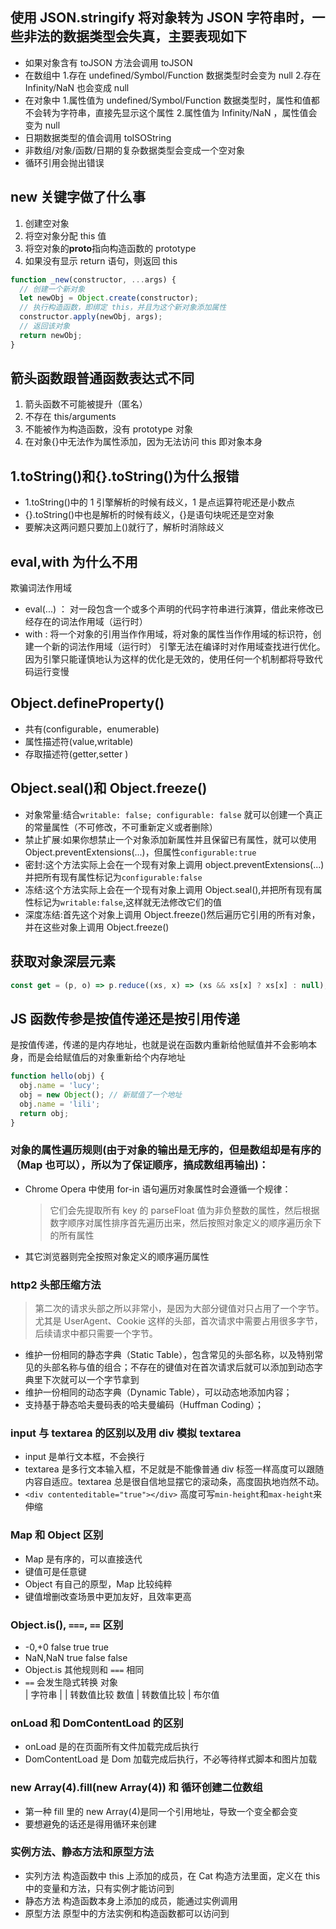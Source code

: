 ## 使用 JSON.stringify 将对象转为 JSON 字符串时，一些非法的数据类型会失真，主要表现如下

- 如果对象含有 toJSON 方法会调用 toJSON
- 在数组中 1.存在 undefined/Symbol/Function 数据类型时会变为 null 2.存在 Infinity/NaN 也会变成 null
- 在对象中 1.属性值为 undefined/Symbol/Function 数据类型时，属性和值都不会转为字符串，直接先显示这个属性 2.属性值为 Infinity/NaN ，属性值会变为 null
- 日期数据类型的值会调用 toISOString
- 非数组/对象/函数/日期的复杂数据类型会变成一个空对象
- 循环引用会抛出错误

## new 关键字做了什么事

1. 创建空对象
2. 将空对象分配 this 值
3. 将空对象的**proto**指向构造函数的 prototype
4. 如果没有显示 return 语句，则返回 this

```javascript
function _new(constructor, ...args) {
  // 创建一个新对象
  let newObj = Object.create(constructor);
  // 执行构造函数，即绑定 this，并且为这个新对象添加属性
  constructor.apply(newObj, args);
  // 返回该对象
  return newObj;
}
```

## 箭头函数跟普通函数表达式不同

1. 箭头函数不可能被提升（匿名）
2. 不存在 this/arguments
3. 不能被作为构造函数，没有 prototype 对象
4. 在对象{}中无法作为属性添加，因为无法访问 this 即对象本身

## 1.toString()和{}.toString()为什么报错

- 1.toString()中的 1 引擎解析的时候有歧义，1 是点运算符呢还是小数点
- {}.toString()中也是解析的时候有歧义，{}是语句块呢还是空对象
- 要解决这两问题只要加上()就行了，解析时消除歧义

## eval,with 为什么不用

欺骗词法作用域

- eval(...) ： 对一段包含一个或多个声明的代码字符串进行演算，借此来修改已经存在的词法作用域（运行时）
- with : 将一个对象的引用当作作用域，将对象的属性当作作用域的标识符，创建一个新的词法作用域（运行时）
  引擎无法在编译时对作用域查找进行优化。因为引擎只能谨慎地认为这样的优化是无效的，使用任何一个机制都将导致代码运行变慢

## Object.defineProperty()

- 共有(configurable，enumerable)
- 属性描述符(value,writable)
- 存取描述符(getter,setter )

## Object.seal()和 Object.freeze()

- 对象常量:结合`writable: false; configurable: false` 就可以创建一个真正的常量属性（不可修改，不可重新定义或者删除）
- 禁止扩展:如果你想禁止一个对象添加新属性并且保留已有属性，就可以使用 Object.preventExtensions(...)，但属性`configurable:true`
- 密封:这个方法实际上会在一个现有对象上调用 object.preventExtensions(...)并把所有现有属性标记为`configurable:false`
- 冻结:这个方法实际上会在一个现有对象上调用 Object.seal(),并把所有现有属性标记为`writable:false`,这样就无法修改它们的值
- 深度冻结:首先这个对象上调用 Object.freeze()然后遍历它引用的所有对象，并在这些对象上调用 Object.freeze()

## 获取对象深层元素

```javascript
const get = (p, o) => p.reduce((xs, x) => (xs && xs[x] ? xs[x] : null), o);
```

## JS 函数传参是按值传递还是按引用传递

是按值传递，传递的是内存地址，也就是说在函数内重新给他赋值并不会影响本身，而是会给赋值后的对象重新给个内存地址

```javascript
function hello(obj) {
  obj.name = 'lucy';
  obj = new Object(); // 新赋值了一个地址
  obj.name = 'lili';
  return obj;
}
```

### 对象的属性遍历规则(由于对象的输出是无序的，但是数组却是有序的（Map 也可以），所以为了保证顺序，搞成数组再输出)：

- Chrome Opera 中使用 for-in 语句遍历对象属性时会遵循一个规律：
  > 它们会先提取所有 key 的 parseFloat 值为非负整数的属性，然后根据数字顺序对属性排序首先遍历出来，然后按照对象定义的顺序遍历余下的所有属性
- 其它浏览器则完全按照对象定义的顺序遍历属性

### http2 头部压缩方法

> 第二次的请求头部之所以非常小，是因为大部分键值对只占用了一个字节。尤其是 UserAgent、Cookie 这样的头部，首次请求中需要占用很多字节，后续请求中都只需要一个字节。

- 维护一份相同的静态字典（Static Table），包含常见的头部名称，以及特别常见的头部名称与值的组合；不存在的键值对在首次请求后就可以添加到动态字典里下次就可以一个字节拿到
- 维护一份相同的动态字典（Dynamic Table），可以动态地添加内容；
- 支持基于静态哈夫曼码表的哈夫曼编码（Huffman Coding）；

### input 与 textarea 的区别以及用 div 模拟 textarea

- input 是单行文本框，不会换行
- textarea 是多行文本输入框，不足就是不能像普通 div 标签一样高度可以跟随内容自适应。textarea 总是很自信地显摆它的滚动条，高度固执地岿然不动。
- `<div contenteditable="true"></div>` 高度可写`min-height`和`max-height`来伸缩

### Map 和 Object 区别

- Map 是有序的，可以直接迭代
- 键值可是任意键
- Object 有自己的原型，Map 比较纯粹
- 键值增删改查场景中更加友好，且效率更高

### Object.is(), `===`, `==` 区别

- -0,+0 false true true
- NaN,NaN true false false
- Object.is 其他规则和 `===` 相同
- `==` 会发生隐式转换
  对象  
  |
  字符串
  |
  | 转数值比较
  数值
  | 转数值比较
  |
  布尔值

### onLoad 和 DomContentLoad 的区别

- onLoad 是的在页面所有文件加载完成后执行
- DomContentLoad 是 Dom 加载完成后执行，不必等待样式脚本和图片加载

### new Array(4).fill(new Array(4)) 和 循环创建二位数组

- 第一种 fill 里的 new Array(4)是同一个引用地址，导致一个变全都会变
- 要想避免的话还是得用循环来创建

### 实例方法、静态方法和原型方法

- 实列方法 构造函数中 this 上添加的成员，在 Cat 构造方法里面，定义在 this 中的变量和方法，只有实例才能访问到
- 静态方法 构造函数本身上添加的成员，能通过实例调用
- 原型方法 原型中的方法实例和构造函数都可以访问到
